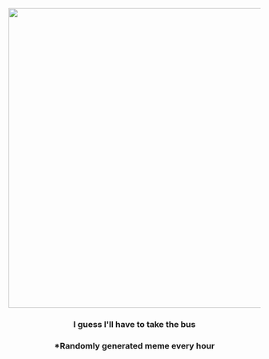 <p align="center">
        <img src="https://i.redd.it/bqwezkbnp8c91.gif" width="600" height="600">
        </p>
        <h3 align="center">I guess I'll have to take the bus</h3>
        <h3 align="center">*Randomly generated meme every hour</h3>
    